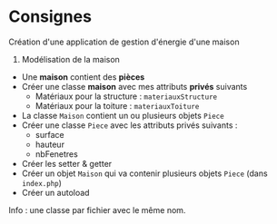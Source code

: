 # Consignes

Création d'une application de gestion d'énergie d'une maison

1. Modélisation de la maison

- Une **maison** contient des **pièces**
- Créer une classe **maison** avec mes attributs **privés** suivants
    - Matériaux pour la structure : `materiauxStructure`
    - Matériaux pour la toiture : `materiauxToiture`
- La classe `Maison` contient un ou plusieurs objets `Piece`
- Créer une classe `Piece` avec les attributs privés suivants :
    - surface
    - hauteur
    - nbFenetres
- Créer les setter & getter 
- Créer un objet `Maison` qui va contenir plusieurs objets `Piece` (dans `index.php`)
- Créer un autoload

Info : une classe par fichier avec le même nom.